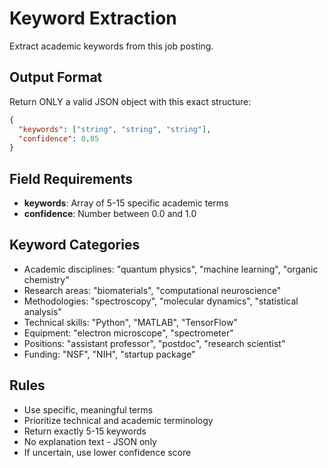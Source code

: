 # Keyword Extraction

Extract academic keywords from this job posting.

## Output Format

Return ONLY a valid JSON object with this exact structure:

```json
{
  "keywords": ["string", "string", "string"],
  "confidence": 0.85
}
```

## Field Requirements

- **keywords**: Array of 5-15 specific academic terms
- **confidence**: Number between 0.0 and 1.0

## Keyword Categories

- Academic disciplines: "quantum physics", "machine learning", "organic chemistry"
- Research areas: "biomaterials", "computational neuroscience"
- Methodologies: "spectroscopy", "molecular dynamics", "statistical analysis"
- Technical skills: "Python", "MATLAB", "TensorFlow"
- Equipment: "electron microscope", "spectrometer"
- Positions: "assistant professor", "postdoc", "research scientist"
- Funding: "NSF", "NIH", "startup package"

## Rules

- Use specific, meaningful terms
- Prioritize technical and academic terminology
- Return exactly 5-15 keywords
- No explanation text - JSON only
- If uncertain, use lower confidence score
